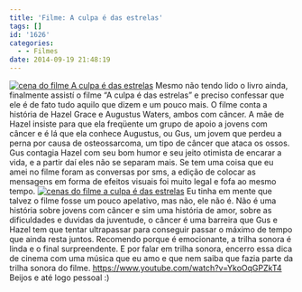 ```yaml
---
title: 'Filme: A culpa é das estrelas'
tags: []
id: '1626'
categories:
  - - Filmes
date: 2014-09-19 21:48:19
---
```


[![cena do filme A culpa é das estrelas](/images/2014/09/cena-do-filme-A-culpa-é-das-estrelas.jpg)](/images/2014/09/cena-do-filme-A-culpa-é-das-estrelas.jpg) Mesmo não tendo lido o livro ainda, finalmente assistí o filme “A culpa é das estrelas” e preciso confessar que ele é de fato tudo aquilo que dizem e um pouco mais. O filme conta a história de Hazel Grace e Augustus Waters, ambos com câncer. A mãe de Hazel insiste para que ela freqüente um grupo de apoio a jovens com câncer e é lá que ela conhece Augustus, ou Gus, um jovem que perdeu a perna por causa de osteossarcoma, um tipo de câncer que ataca os ossos. Gus contagia Hazel com seu bom humor e seu jeito otimista de encarar a vida, e a partir daí eles não se separam mais. Se tem uma coisa que eu amei no filme foram as conversas por sms, a edição de colocar as mensagens em forma de efeitos visuais foi muito legal e fofa ao mesmo tempo. [![cenas do filme a culpa é das estrelas](/images/2014/09/cenas-do-filme-a-culpa-é-das-estrelas.jpg)](/images/2014/09/cenas-do-filme-a-culpa-é-das-estrelas.jpg) Eu tinha em mente que talvez o filme fosse um pouco apelativo, mas não, ele não é. Não é uma história sobre jovens com câncer e sim uma história de amor, sobre as dificuldades e duvidas da juventude, o câncer é uma barreira que Gus e Hazel tem que tentar ultrapassar para conseguir passar o máximo de tempo que ainda resta juntos. Recomendo porque é emocionante, a trilha sonora é linda e o final surpreendente. E por falar em trilha sonora, encerro essa dica de cinema com uma música que eu amo e que nem saiba que fazia parte da trilha sonora do filme. https://www.youtube.com/watch?v=YkoOqGPZkT4 Beijos e até logo pessoal :)
